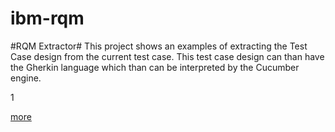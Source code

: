 # ibm-rqm
#RQM Extractor#
This project shows an examples of extracting the Test Case design from the current test case.
This test case design can than have the Gherkin language which than can be interpreted by the Cucumber engine.

1

[more](RQMExtractor/doc/index.md)
